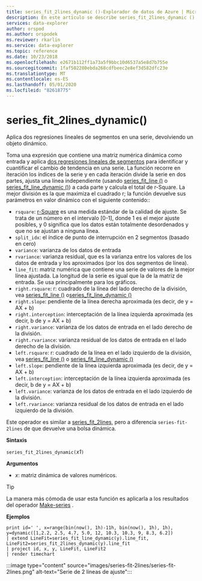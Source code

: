 ```yaml
---
title: series_fit_2lines_dynamic ()-Explorador de datos de Azure | Microsoft Docs
description: En este artículo se describe series_fit_2lines_dynamic () en Azure Explorador de datos.
services: data-explorer
author: orspod
ms.author: orspodek
ms.reviewer: rkarlin
ms.service: data-explorer
ms.topic: reference
ms.date: 10/23/2018
ms.openlocfilehash: e2671b112ff1a73a5f9bbc10d6537a5e8d7b755e
ms.sourcegitcommit: 1faf502280ebda268cdfbeec2e8ef3d582dfc23e
ms.translationtype: MT
ms.contentlocale: es-ES
ms.lasthandoff: 05/01/2020
ms.locfileid: "82618775"
---
```

# <a name="series_fit_2lines_dynamic"></a>series_fit_2lines_dynamic()

Aplica dos regresiones lineales de segmentos en una serie, devolviendo un objeto dinámico.  

Toma una expresión que contiene una matriz numérica dinámica como entrada y aplica [dos regresiones lineales de segmentos](https://en.wikipedia.org/wiki/Segmented_regression) para identificar y cuantificar el cambio de tendencia en una serie. La función recorre en iteración los índices de la serie y en cada iteración divide la serie en dos partes, ajusta una línea independiente (usando [series_fit_line ()](series-fit-linefunction.md) o [series_fit_line_dynamic ()](series-fit-line-dynamicfunction.md)) a cada parte y calcula el total de r-Square. La mejor división es la que maximiza el cuadrado r; la función devuelve sus parámetros en valor dinámico con el siguiente contenido::
* `rsquare`: [r-Square](https://en.wikipedia.org/wiki/Coefficient_of_determination) es una medida estándar de la calidad de ajuste. Se trata de un número en el intervalo [0-1], donde 1 es el mejor ajuste posibles, y 0 significa que los datos están totalmente desordenados y que no se ajustan a ninguna línea.
* `split_idx`: el índice de punto de interrupción en 2 segmentos (basado en cero)
* `variance`: varianza de los datos de entrada
* `rvariance`: varianza residual, que es la varianza entre los valores de los datos de entrada y los aproximados (por los dos segmentos de línea).
* `line_fit`: matriz numérica que contiene una serie de valores de la mejor línea ajustada. La longitud de la serie es igual que la de la matriz de entrada. Se usa principalmente para los gráficos.
* `right.rsquare`: r: cuadrado de la línea del lado derecho de la división, vea [series_fit_line ()](series-fit-linefunction.md) o[series_fit_line_dynamic ()](series-fit-line-dynamicfunction.md)
* `right.slope`: pendiente de la línea derecha aproximada (es decir, de y = AX + b)
* `right.interception`: interceptación de la línea izquierda aproximada (es decir, b de y = AX + b)
* `right.variance`: varianza de los datos de entrada en el lado derecho de la división.
* `right.rvariance`: varianza residual de los datos de entrada en el lado derecho de la división.
* `left.rsquare`: r: cuadrado de la línea en el lado izquierdo de la división, vea [series_fit_line ()](series-fit-linefunction.md) o [series_fit_line_dynamic ()](series-fit-line-dynamicfunction.md)
* `left.slope`: pendiente de la línea izquierda aproximada (es decir, de y = AX + b)
* `left.interception`: interceptación de la línea izquierda aproximada (es decir, b de y = AX + b)
* `left.variance`: varianza de los datos de entrada en el lado izquierdo de la división.
* `left.rvariance`: varianza residual de los datos de entrada en el lado izquierdo de la división.

Este operador es similar a [series_fit_2lines](series-fit-2linesfunction.md), pero a diferencia `series-fit-2lines` de que devuelve una bolsa dinámica.

**Sintaxis**

`series_fit_2lines_dynamic(`*x1*`)`

**Argumentos**

* *x*: matriz dinámica de valores numéricos.  

> [!TIP]
> La manera más cómoda de usar esta función es aplicarla a los resultados del operador [Make-series](make-seriesoperator.md) .

**Ejemplos**

```kusto
print id=' ', x=range(bin(now(), 1h)-11h, bin(now(), 1h), 1h), y=dynamic([1,2.2, 2.5, 4.7, 5.0, 12, 10.3, 10.3, 9, 8.3, 6.2])
| extend LineFit=series_fit_line_dynamic(y).line_fit, LineFit2=series_fit_2lines_dynamic(y).line_fit
| project id, x, y, LineFit, LineFit2
| render timechart
```

:::image type="content" source="images/series-fit-2lines/series-fit-2lines.png" alt-text="Serie de 2 líneas de ajuste":::
